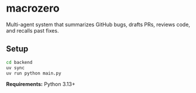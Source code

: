 # macrozero

Multi-agent system that summarizes GitHub bugs, drafts PRs, reviews code, and recalls past fixes.

## Setup

```bash
cd backend
uv sync
uv run python main.py
```

**Requirements:** Python 3.13+
